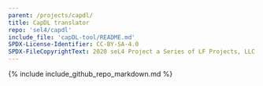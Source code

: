 ```yaml
---
parent: /projects/capdl/
title: CapDL translator
repo: 'sel4/capdl'
include_file: 'capDL-tool/README.md'
SPDX-License-Identifier: CC-BY-SA-4.0
SPDX-FileCopyrightText: 2020 seL4 Project a Series of LF Projects, LLC.
---
```


{% include include_github_repo_markdown.md %}
